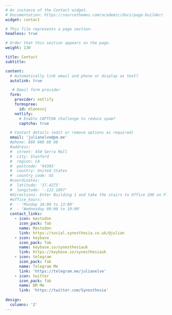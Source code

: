 ```yaml
---
# An instance of the Contact widget.
# Documentation: https://sourcethemes.com/academic/docs/page-builder/
widget: contact

# This file represents a page section.
headless: true

# Order that this section appears on the page.
weight: 130

title: Contact
subtitle:

content:
  # Automatically link email and phone or display as text?
  autolink: true

   # Email form provider
  form:
    provider: netlify
    formspree:
      id: mleoovnj
    netlify:
      # Enable CAPTCHA challenge to reduce spam?
      captcha: true

  # Contact details (edit or remove options as required)
  email: 'julianelve@pm.me'
  #phone: 888 888 88 88
  #address:
  #  street: 450 Serra Mall
  #  city: Stanford
  #  region: CA
  #  postcode: '94305'
  #  country: United States
  #  country_code: US
  #coordinates:
  #  latitude: '37.4275'
  #  longitude: '-122.1697'
  #directions: Enter Building 1 and take the stairs to Office 200 on Floor 2
  #office_hours:
  #  - 'Monday 10:00 to 13:00'
  #  - 'Wednesday 09:00 to 10:00'
  contact_links:
    - icon: mastodon
      icon_pack: fab
      name: Mastodon
      link: https://social.synesthesia.co.uk/@julian 
    - icon: keybase
      icon_pack: fab
      name: keybase.io/synesthesiauk
      link: https://keybase.io/synesthesiauk
    - icon: telegram
      icon_pack: fab
      name: Telegram Me
      link: 'https://telegram.me/julianelve'
    - icon: twitter
      icon_pack: fab
      name: DM Me
      link: 'https://twitter.com/Synesthesia'
  
design:
  columns: '2'
---
```


